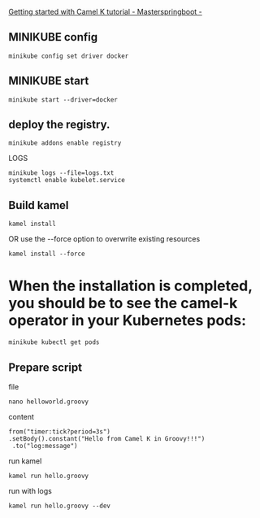 [Getting started with Camel K tutorial - Masterspringboot -](http://www.masterspringboot.com/camel/getting-started-with-camel-k-tutorial/)


## MINIKUBE config

    minikube config set driver docker
    


## MINIKUBE start

    minikube start --driver=docker


## deploy the registry.

    minikube addons enable registry 

LOGS
    
    minikube logs --file=logs.txt
    systemctl enable kubelet.service
 
 
 

## Build kamel

    kamel install
    
 OR use the --force option to overwrite existing resources


    kamel install --force
    
# When the installation is completed, you should be to see the camel-k operator in your Kubernetes pods:   

    minikube kubectl get pods


## Prepare script

file

    nano helloworld.groovy 

content

    from("timer:tick?period=3s")   
    .setBody().constant("Hello from Camel K in Groovy!!!")   
     .to("log:message")
     
run kamel

    kamel run hello.groovy

run with logs

    kamel run hello.groovy --dev 


